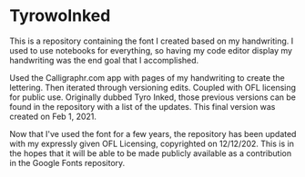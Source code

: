 # TyrowoInked
This is a repository containing the font I created based on my handwriting. 
I used to use notebooks for everything, so having my code editor display my handwriting was the end goal that I accomplished.

Used the Calligraphr.com app with pages of my handwriting to create the lettering.
Then iterated through versioning edits. Coupled with OFL licensing for public use.
Originally dubbed Tyro Inked, those previous versions can be found in the repository with a list of the updates.
This final version was created on Feb 1, 2021.

Now that I've used the font for a few years, the repository has been updated with my expressly given OFL Licensing, copyrighted on 12/12/202. 
This is in the hopes that it will be able to be made publicly available as a contribution in the Google Fonts repository.
